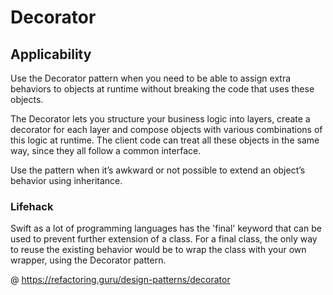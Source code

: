 # Decorator

## Applicability

Use the Decorator pattern when you need to be able to assign extra behaviors to objects at runtime without breaking the code that uses these objects.

The Decorator lets you structure your business logic into layers, create a decorator for each layer and compose objects with various combinations of this logic at runtime. The client code can treat all these objects in the same way, since they all follow a common interface.

Use the pattern when it’s awkward or not possible to extend an object’s behavior using inheritance.


### Lifehack

Swift as a lot of programming languages has the 'final' keyword that can be used to prevent further extension of a class. For a final class, the only way to reuse the existing behavior would be to wrap the class with your own wrapper, using the Decorator pattern.


@ https://refactoring.guru/design-patterns/decorator

